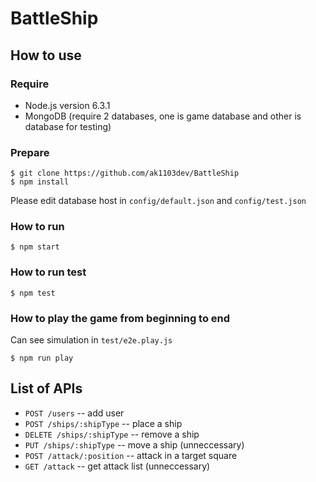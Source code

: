 # BattleShip

## How to use

### Require

- Node.js version 6.3.1
- MongoDB (require 2 databases, one is game database and other is database for testing)

### Prepare
```
$ git clone https://github.com/ak1103dev/BattleShip
$ npm install
```
Please edit database host in ```config/default.json``` and ```config/test.json```

### How to run
```
$ npm start
```
### How to run test
```
$ npm test
```
### How to play the game from beginning to end
Can see simulation in ```test/e2e.play.js```
```
$ npm run play
```

## List of APIs

- ```POST /users```  -- add user
- ```POST /ships/:shipType``` -- place a ship
- ```DELETE /ships/:shipType``` -- remove a ship
- ```PUT /ships/:shipType``` -- move a ship (unneccessary)
- ```POST /attack/:position``` -- attack in a target square
- ```GET /attack``` -- get attack list (unneccessary)

